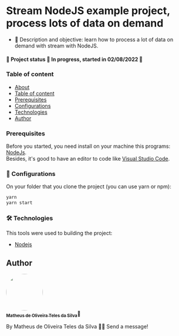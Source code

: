 # Stream NodeJS example project, process lots of data on demand

- 💬 Description and objective: learn how to process a lot of data on demand with stream with NodeJS.

#### 🚧 Project status 🚀 In progress, started in 02/08/2022 🚧

### Table of content

<!--ts-->

- [About](#description)
- [Table of content](#table-of-content)
- [Prerequisites](#prerequisites)
- [Configurations](#configurations)
- [Technologies](#technologies)
- [Author](#author)
  <!--te-->
  <br>

### Prerequisites

Before you started, you need install on your machine this programs: [NodeJs](https://nodejs.org/en/).<br>
Besides, it's good to have an editor to code like [Visual Studio Code](https://code.visualstudio.com/).

### 🎲 Configurations

On your folder that you clone the project (you can use yarn or npm):

```bash
yarn
yarn start
```

### 🛠 Technologies

This tools were used to building the project:

- [Nodejs](https://nodejs.org/en/)

## Author

<a href="https://www.linkedin.com/in/oliveiramatheux/">
<img style="border-radius: 50%;" src="https://media-exp2.licdn.com/dms/image/C4D03AQEN5MndpcR7Rg/profile-displayphoto-shrink_800_800/0/1613396219696?e=1662595200&v=beta&t=dyQ92-5EMXRrsZauDV90mWfc34ia0_F21DG79HvA478" width="100px;" alt=""/>
<br/>
<sub><b>Matheus de Oliveira Teles da Silva</b></sub></a>🚀

By Matheus de Oliveira Teles da Silva 👋🏽 Send a message!
